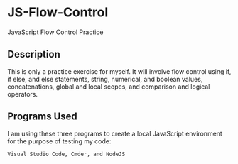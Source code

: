 # JS-Flow-Control
JavaScript Flow Control Practice

## Description
This is only a practice exercise for myself. It will involve flow control using if, if else, and else statements, string, numerical, and boolean values, concatenations, global and local scopes, and comparison and logical operators.

## Programs Used

I am using these three programs to create a local JavaScript environment for the purpose of testing my code:

```Visual Studio Code, Cmder, and NodeJS```

